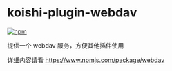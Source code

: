 # koishi-plugin-webdav

[![npm](https://img.shields.io/npm/v/koishi-plugin-webdav?style=flat-square)](https://www.npmjs.com/package/koishi-plugin-webdav)

提供一个 webdav 服务，方便其他插件使用

详细内容请看 https://www.npmjs.com/package/webdav
